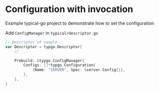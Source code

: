 # Configuration with invocation

Example typical-go project to demonstrate how to set the configuration

Add `ConfigManager` in `typical/descriptor.go`
```go
// Descriptor of sample
var Descriptor = typgo.Descriptor{
	// ...

	Prebuild: &typgo.ConfigManager{
		Configs: []*typgo.Configuration{
			{Name: "SERVER", Spec: &server.Config{}},
		},
	},
}
```
